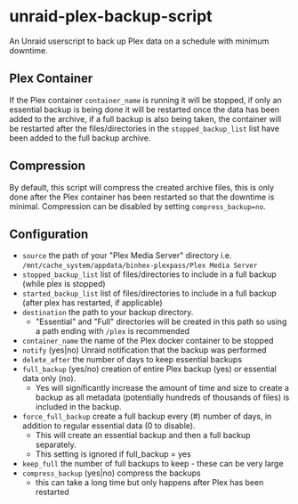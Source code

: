 # unraid-plex-backup-script

An Unraid userscript to back up Plex data on a schedule with minimum downtime.

## Plex Container
If the Plex container `container_name` is running it will be stopped, if only an essential backup is being done it will be restarted once the data has been added to the archive, if a full backup is also being taken, the container will be restarted after the files/directories in the `stopped_backup_list` list have been added to the full backup archive.

## Compression
By default, this script will compress the created archive files, this is only done after the Plex container has been restarted so that the downtime is minimal. Compression can be disabled by setting `compress_backup=no`.

## Configuration
- `source` the path of your "Plex Media Server" directory i.e. `/mnt/cache_system/appdata/binhex-plexpass/Plex Media Server`
- `stopped_backup_list` list of files/directories to include in a full backup (while plex is stopped)
- `started_backup_list` list of files/directories to include in a full backup (after plex has restarted, if applicable)
- `destination` the path to your backup directory.
  - "Essential" and "Full" directories will be created in this path so using a path ending with `/plex` is recommended
- `container_name` the name of the Plex docker container to be stopped
- `notify` (yes|no) Unraid notification that the backup was performed
- `delete_after` the number of days to keep essential backups
- `full_backup` (yes/no) creation of entire Plex backup (yes) or essential data only (no).
  - Yes will significantly increase the amount of time and size to create a backup as all metadata (potentially hundreds of thousands of files) is included in the backup.
- `force_full_backup` create a full backup every (#) number of days, in addition to regular essential data (0 to disable).
  - This will create an essential backup and then a full backup separately.
  - This setting is ignored if full_backup = yes
- `keep_full` the number of full backups to keep - these can be very large
- `compress_backup` (yes|no) compress the backups
  - this can take a long time but only happens after Plex has been restarted
